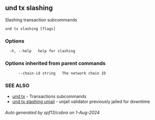 ## und tx slashing

Slashing transaction subcommands

```
und tx slashing [flags]
```

### Options

```
  -h, --help   help for slashing
```

### Options inherited from parent commands

```
      --chain-id string   The network chain ID
```

### SEE ALSO

* [und tx](und_tx.md)	 - Transactions subcommands
* [und tx slashing unjail](und_tx_slashing_unjail.md)	 - unjail validator previously jailed for downtime

###### Auto generated by spf13/cobra on 1-Aug-2024
